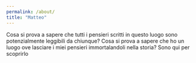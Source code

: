 ```yaml
---
permalink: /about/
title: "Matteo"
---
```


Cosa si prova a sapere che tutti i pensieri scritti in questo luogo sono potenzialmente leggibili da chiunque?
Cosa si prova a sapere che ho un luogo ove lasciare i miei pensieri immortalandoli nella storia?
Sono qui per scoprirlo
